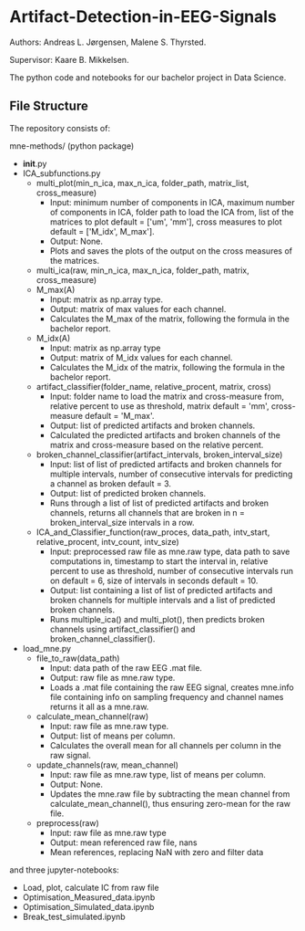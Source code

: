 # Artifact-Detection-in-EEG-Signals
Authors: Andreas L. Jørgensen, Malene S. Thyrsted.

Supervisor: Kaare B. Mikkelsen.

The python code and notebooks for our bachelor project in Data Science.

## File Structure
The repository consists of:

mne-methods/ (python package)
* __init__.py
* ICA_subfunctions.py
  * multi_plot(min_n_ica, max_n_ica, folder_path, matrix_list, cross_measure)
    * Input: minimum number of components in ICA, maximum number of components in ICA, folder path to load the ICA from, list of the matrices to plot default = ['um', 'mm'], cross measures to plot default = ['M_idx', M_max'].
    * Output: None.
    * Plots and saves the plots of the output on the cross measures of the matrices.
  * multi_ica(raw, min_n_ica, max_n_ica, folder_path, matrix, cross_measure)
  * M_max(A)
    * Input: matrix as np.array type.
    * Output: matrix of max values for each channel.
    * Calculates the M_max of the matrix, following the formula in the bachelor report.
  * M_idx(A)
    * Input: matrix as np.array type
    * Output: matrix of M_idx values for each channel.
    * Calculates the M_idx of the matrix, following the formula in the bachelor report. 
  * artifact_classifier(folder_name, relative_procent, matrix, cross)
    * Input: folder name to load the matrix and cross-measure from, relative percent to use as threshold, matrix default = 'mm', cross-measure default = 'M_max'.
    * Output: list of predicted artifacts and broken channels.
    * Calculated the predicted artifacts and broken channels of the matrix and cross-measure based on the relative percent.
  * broken_channel_classifier(artifact_intervals, broken_interval_size)
    * Input: list of list of predicted artifacts and broken channels for multiple intervals, number of consecutive intervals for predicting a channel as broken default = 3.
    * Output: list of predicted broken channels.
    * Runs through a list of list of predicted artifacts and broken channels, returns all channels that are broken in n = broken_interval_size intervals in a row.
  * ICA_and_Classifier_function(raw_proces, data_path, intv_start, relative_procent, intv_count, intv_size)
    * Input: preprocessed raw file as mne.raw type, data path to save computations in, timestamp to start the interval in, relative percent to use as threshold, number of consecutive intervals run on default = 6, size of intervals in seconds default = 10.
    * Output: list containing a list of list of predicted artifacts and broken channels for multiple intervals and a list of predicted broken channels.
    * Runs multiple_ica() and multi_plot(), then predicts broken channels using artifact_classifier() and broken_channel_classifier().
* load_mne.py
  * file_to_raw(data_path)
    * Input: data path of the raw EEG .mat file.
    * Output: raw file as mne.raw type.
    * Loads a .mat file containing the raw EEG signal, creates mne.info file containing info on sampling frequency and channel names returns it all as a mne.raw.
  * calculate_mean_channel(raw)
    * Input: raw file as mne.raw type.
    * Output: list of means per column.
    * Calculates the overall mean for all channels per column in the raw signal.
  * update_channels(raw, mean_channel)
    * Input: raw file as mne.raw type, list of means per column.
    * Output: None.
    * Updates the mne.raw file by subtracting the mean channel from calculate_mean_channel(), thus ensuring zero-mean for the raw file.
  * preprocess(raw)
    * Input: raw file as mne.raw type
    * Output: mean referenced raw file, nans
    * Mean references, replacing NaN with zero and filter data

and three jupyter-notebooks:
* Load, plot, calculate IC from raw file
* Optimisation_Measured_data.ipynb
* Optimisation_Simulated_data.ipynb
* Break_test_simulated.ipynb
